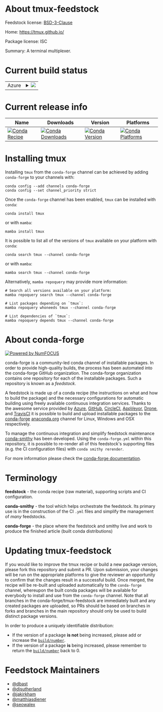 About tmux-feedstock
====================

Feedstock license: [BSD-3-Clause](https://github.com/conda-forge/tmux-feedstock/blob/main/LICENSE.txt)

Home: https://tmux.github.io/

Package license: ISC

Summary: A terminal multiplexer.

Current build status
====================


<table>
    
  <tr>
    <td>Azure</td>
    <td>
      <details>
        <summary>
          <a href="https://dev.azure.com/conda-forge/feedstock-builds/_build/latest?definitionId=2083&branchName=main">
            <img src="https://dev.azure.com/conda-forge/feedstock-builds/_apis/build/status/tmux-feedstock?branchName=main">
          </a>
        </summary>
        <table>
          <thead><tr><th>Variant</th><th>Status</th></tr></thead>
          <tbody><tr>
              <td>linux_64</td>
              <td>
                <a href="https://dev.azure.com/conda-forge/feedstock-builds/_build/latest?definitionId=2083&branchName=main">
                  <img src="https://dev.azure.com/conda-forge/feedstock-builds/_apis/build/status/tmux-feedstock?branchName=main&jobName=linux&configuration=linux%20linux_64_" alt="variant">
                </a>
              </td>
            </tr><tr>
              <td>linux_aarch64</td>
              <td>
                <a href="https://dev.azure.com/conda-forge/feedstock-builds/_build/latest?definitionId=2083&branchName=main">
                  <img src="https://dev.azure.com/conda-forge/feedstock-builds/_apis/build/status/tmux-feedstock?branchName=main&jobName=linux&configuration=linux%20linux_aarch64_" alt="variant">
                </a>
              </td>
            </tr><tr>
              <td>linux_ppc64le</td>
              <td>
                <a href="https://dev.azure.com/conda-forge/feedstock-builds/_build/latest?definitionId=2083&branchName=main">
                  <img src="https://dev.azure.com/conda-forge/feedstock-builds/_apis/build/status/tmux-feedstock?branchName=main&jobName=linux&configuration=linux%20linux_ppc64le_" alt="variant">
                </a>
              </td>
            </tr><tr>
              <td>osx_64</td>
              <td>
                <a href="https://dev.azure.com/conda-forge/feedstock-builds/_build/latest?definitionId=2083&branchName=main">
                  <img src="https://dev.azure.com/conda-forge/feedstock-builds/_apis/build/status/tmux-feedstock?branchName=main&jobName=osx&configuration=osx%20osx_64_" alt="variant">
                </a>
              </td>
            </tr><tr>
              <td>osx_arm64</td>
              <td>
                <a href="https://dev.azure.com/conda-forge/feedstock-builds/_build/latest?definitionId=2083&branchName=main">
                  <img src="https://dev.azure.com/conda-forge/feedstock-builds/_apis/build/status/tmux-feedstock?branchName=main&jobName=osx&configuration=osx%20osx_arm64_" alt="variant">
                </a>
              </td>
            </tr>
          </tbody>
        </table>
      </details>
    </td>
  </tr>
</table>

Current release info
====================

| Name | Downloads | Version | Platforms |
| --- | --- | --- | --- |
| [![Conda Recipe](https://img.shields.io/badge/recipe-tmux-green.svg)](https://anaconda.org/conda-forge/tmux) | [![Conda Downloads](https://img.shields.io/conda/dn/conda-forge/tmux.svg)](https://anaconda.org/conda-forge/tmux) | [![Conda Version](https://img.shields.io/conda/vn/conda-forge/tmux.svg)](https://anaconda.org/conda-forge/tmux) | [![Conda Platforms](https://img.shields.io/conda/pn/conda-forge/tmux.svg)](https://anaconda.org/conda-forge/tmux) |

Installing tmux
===============

Installing `tmux` from the `conda-forge` channel can be achieved by adding `conda-forge` to your channels with:

```
conda config --add channels conda-forge
conda config --set channel_priority strict
```

Once the `conda-forge` channel has been enabled, `tmux` can be installed with `conda`:

```
conda install tmux
```

or with `mamba`:

```
mamba install tmux
```

It is possible to list all of the versions of `tmux` available on your platform with `conda`:

```
conda search tmux --channel conda-forge
```

or with `mamba`:

```
mamba search tmux --channel conda-forge
```

Alternatively, `mamba repoquery` may provide more information:

```
# Search all versions available on your platform:
mamba repoquery search tmux --channel conda-forge

# List packages depending on `tmux`:
mamba repoquery whoneeds tmux --channel conda-forge

# List dependencies of `tmux`:
mamba repoquery depends tmux --channel conda-forge
```


About conda-forge
=================

[![Powered by
NumFOCUS](https://img.shields.io/badge/powered%20by-NumFOCUS-orange.svg?style=flat&colorA=E1523D&colorB=007D8A)](https://numfocus.org)

conda-forge is a community-led conda channel of installable packages.
In order to provide high-quality builds, the process has been automated into the
conda-forge GitHub organization. The conda-forge organization contains one repository
for each of the installable packages. Such a repository is known as a *feedstock*.

A feedstock is made up of a conda recipe (the instructions on what and how to build
the package) and the necessary configurations for automatic building using freely
available continuous integration services. Thanks to the awesome service provided by
[Azure](https://azure.microsoft.com/en-us/services/devops/), [GitHub](https://github.com/),
[CircleCI](https://circleci.com/), [AppVeyor](https://www.appveyor.com/),
[Drone](https://cloud.drone.io/welcome), and [TravisCI](https://travis-ci.com/)
it is possible to build and upload installable packages to the
[conda-forge](https://anaconda.org/conda-forge) [anaconda.org](https://anaconda.org/)
channel for Linux, Windows and OSX respectively.

To manage the continuous integration and simplify feedstock maintenance
[conda-smithy](https://github.com/conda-forge/conda-smithy) has been developed.
Using the ``conda-forge.yml`` within this repository, it is possible to re-render all of
this feedstock's supporting files (e.g. the CI configuration files) with ``conda smithy rerender``.

For more information please check the [conda-forge documentation](https://conda-forge.org/docs/).

Terminology
===========

**feedstock** - the conda recipe (raw material), supporting scripts and CI configuration.

**conda-smithy** - the tool which helps orchestrate the feedstock.
                   Its primary use is in the construction of the CI ``.yml`` files
                   and simplify the management of *many* feedstocks.

**conda-forge** - the place where the feedstock and smithy live and work to
                  produce the finished article (built conda distributions)


Updating tmux-feedstock
=======================

If you would like to improve the tmux recipe or build a new
package version, please fork this repository and submit a PR. Upon submission,
your changes will be run on the appropriate platforms to give the reviewer an
opportunity to confirm that the changes result in a successful build. Once
merged, the recipe will be re-built and uploaded automatically to the
`conda-forge` channel, whereupon the built conda packages will be available for
everybody to install and use from the `conda-forge` channel.
Note that all branches in the conda-forge/tmux-feedstock are
immediately built and any created packages are uploaded, so PRs should be based
on branches in forks and branches in the main repository should only be used to
build distinct package versions.

In order to produce a uniquely identifiable distribution:
 * If the version of a package **is not** being increased, please add or increase
   the [``build/number``](https://docs.conda.io/projects/conda-build/en/latest/resources/define-metadata.html#build-number-and-string).
 * If the version of a package **is** being increased, please remember to return
   the [``build/number``](https://docs.conda.io/projects/conda-build/en/latest/resources/define-metadata.html#build-number-and-string)
   back to 0.

Feedstock Maintainers
=====================

* [@dbast](https://github.com/dbast/)
* [@djsutherland](https://github.com/djsutherland/)
* [@jakirkham](https://github.com/jakirkham/)
* [@matthiasdiener](https://github.com/matthiasdiener/)
* [@seowalex](https://github.com/seowalex/)

